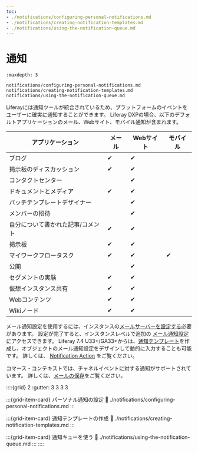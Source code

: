 ```yaml
---
toc:
- ./notifications/configuring-personal-notifications.md
- ./notifications/creating-notification-templates.md
- ./notifications/using-the-notification-queue.md
---
```

# 通知

```{toctree}
:maxdepth: 3

notifications/configuring-personal-notifications.md
notifications/creating-notification-templates.md
notifications/using-the-notification-queue.md
```

Liferayには通知ツールが統合されているため、プラットフォームのイベントをユーザーに確実に通知することができます。 Liferay DXPの場合、以下のデフォルトアプリケーションのメール、Webサイト、モバイル通知が含まれます。

| アプリケーション          | メール      | Webサイト   | モバイル     |
| ----------------- | -------- | -------- | -------- |
| ブログ               | &#10004; | &#10004; |          |
| 掲示板のディスカッション      | &#10004; | &#10004; |          |
| コンタクトセンター         |          | &#10004; |          |
| ドキュメントとメディア       | &#10004; | &#10004; |          |
| バッチテンプレートデザイナー    |          | &#10004; |          |
| メンバーの招待           |          | &#10004; |          |
| 自分について書かれた記事/コメント | &#10004; | &#10004; |          |
| 掲示板               | &#10004; | &#10004; |          |
| マイワークフロータスク       | &#10004; | &#10004; | &#10004; |
| 公開                |          | &#10004; |          |
| セグメントの実験          | &#10004; | &#10004; |          |
| 仮想インスタンス共有        | &#10004; | &#10004; |          |
| Webコンテンツ          | &#10004; | &#10004; |          |
| Wikiノード           | &#10004; | &#10004; |          |

メール通知設定を使用するには、インスタンスの[メールサーバーを設定する](../installation-and-upgrades/setting-up-liferay/configuring-mail.md)必要があります。 設定が完了すると、インスタンスレベルで追加の [メール通知設定](../system-administration/configuring-liferay/virtual-instances/email-settings.md)にアクセスできます。 Liferay 7.4 U33+/GA33+からは、[通知テンプレート](./notifications/creating-notification-templates.md)を作成し、オブジェクトのメール通知設定をデザインして動的に入力することも可能です。 詳しくは、 [Notification Action](../building-applications/objects/creating-and-managing-objects/defining-object-actions.md#notification-actions) をご覧ください。

コマース・コンテキストでは、チャネルイベントに対する通知がサポートされています。 詳しくは、[メールの保存](https://learn.liferay.com/commerce/latest/en/store-management/sending-emails/store-emails.html)をご覧ください。

::::{grid} 2
:gutter: 3 3 3 3

:::{grid-item-card} パーソナル通知の設定
:link: ./notifications/configuring-personal-notifications.md
:::

:::{grid-item-card} 通知テンプレートの作成
:link: ./notifications/creating-notification-templates.md
:::

:::{grid-item-card} 通知キューを使う
:link: ./notifications/using-the-notification-queue.md
:::
::::
